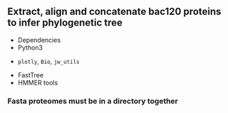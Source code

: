 ## Extract, align and concatenate bac120 proteins to infer phylogenetic tree

* Dependencies
* Python3
- `plotly`, `Bio`, `jw_utils`
* FastTree
* HMMER tools
### Fasta proteomes must be in a directory together



